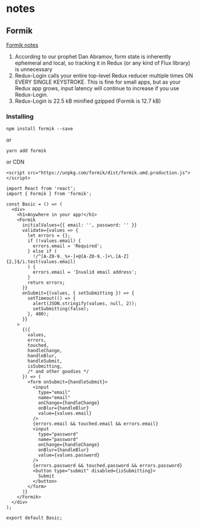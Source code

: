 # notes

## Formik

[Formik notes](https://jaredpalmer.com/formik/docs/overview)


1. According to our prophet Dan Abramov, form state is inherently ephemeral and local, so tracking it in Redux (or any kind of Flux library) is unnecessary
2. Redux-Login calls your entire top-level Redux reducer multiple times ON EVERY SINGLE KEYSTROKE. This is fine for small apps, but as your Redux app grows, input latency will continue to increase if you use Redux-Login.
3. Redux-Login is 22.5 kB minified gzipped (Formik is 12.7 kB)

### Installing

```
npm install formik --save
```
or

```
yarn add formik
```

or CDN

```
<script src="https://unpkg.com/formik/dist/formik.umd.production.js"></script>
```

```
import React from 'react';
import { Formik } from 'formik';

const Basic = () => (
  <div>
    <h1>Anywhere in your app!</h1>
    <Formik
      initialValues={{ email: '', password: '' }}
      validate={values => {
        let errors = {};
        if (!values.email) {
          errors.email = 'Required';
        } else if (
          !/^[A-Z0-9._%+-]+@[A-Z0-9.-]+\.[A-Z]{2,}$/i.test(values.email)
        ) {
          errors.email = 'Invalid email address';
        }
        return errors;
      }}
      onSubmit={(values, { setSubmitting }) => {
        setTimeout(() => {
          alert(JSON.stringify(values, null, 2));
          setSubmitting(false);
        }, 400);
      }}
    >
      {({
        values,
        errors,
        touched,
        handleChange,
        handleBlur,
        handleSubmit,
        isSubmitting,
        /* and other goodies */
      }) => (
        <form onSubmit={handleSubmit}>
          <input
            type="email"
            name="email"
            onChange={handleChange}
            onBlur={handleBlur}
            value={values.email}
          />
          {errors.email && touched.email && errors.email}
          <input
            type="password"
            name="password"
            onChange={handleChange}
            onBlur={handleBlur}
            value={values.password}
          />
          {errors.password && touched.password && errors.password}
          <button type="submit" disabled={isSubmitting}>
            Submit
          </button>
        </form>
      )}
    </Formik>
  </div>
);

export default Basic;
```
